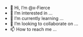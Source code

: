 - 👋 Hi, I’m @x-Fierce
- 👀 I’m interested in ...
- 🌱 I’m currently learning ...
- 💞️ I’m looking to collaborate on ...
- 📫 How to reach me ...

<!---
x-Fierce/x-Fierce is a ✨ special ✨ repository because its `README.md` (this file) appears on your GitHub profile.
You can click the Preview link to take a look at your changes.
--->
